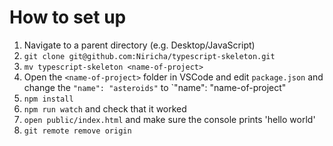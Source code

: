 # How to set up

1. Navigate to a parent directory (e.g. Desktop/JavaScript)
2. `git clone git@github.com:Niricha/typescript-skeleton.git`
3. `mv typescript-skeleton <name-of-project>`
4. Open the `<name-of-project>` folder in VSCode and edit `package.json` and
   change the `"name": "asteroids"` to `"name": "name-of-project"
5. `npm install`
6. `npm run watch` and check that it worked
7. `open public/index.html` and make sure the console prints 'hello world'
8. `git remote remove origin`

